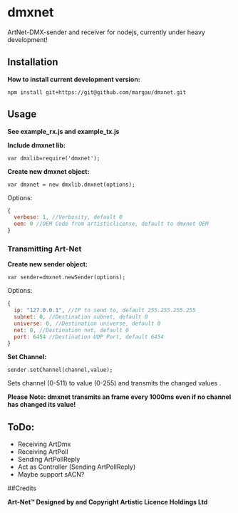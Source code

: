 # dmxnet
ArtNet-DMX-sender and receiver for nodejs,
currently under heavy development!

## Installation

**How to install current development version:**

`npm install git+https://git@github.com/margau/dmxnet.git `

## Usage

**See example_rx.js and example_tx.js**

**Include dmxnet lib:**

`var dmxlib=require('dmxnet');`

**Create new dmxnet object:**

`var dmxnet = new dmxlib.dmxnet(options);`

Options:

```javascript
{
  verbose: 1, //Verbosity, default 0
  oem: 0 //OEM Code from artisticlicense, default to dmxnet OEM
}
```

### Transmitting Art-Net

**Create new sender object:**

`var sender=dmxnet.newSender(options);`

Options:

```javascript
{
  ip: "127.0.0.1", //IP to send to, default 255.255.255.255
  subnet: 0, //Destination subnet, default 0
  universe: 0, //Destination universe, default 0
  net: 0, //Destination net, default 0
  port: 6454 //Destination UDP Port, default 6454
}
```

**Set Channel:**

`sender.setChannel(channel,value);`

Sets channel (0-511) to value (0-255) and transmits the changed values .

**Please Note: dmxnet transmits an frame every 1000ms even if no channel has changed its value!**

## ToDo:

- Receiving ArtDmx
- Receiving ArtPoll
- Sending ArtPollReply
- Act as Controller (Sending ArtPollReply)
- Maybe support sACN?


##Credits

**Art-Net™ Designed by and Copyright Artistic Licence Holdings Ltd**